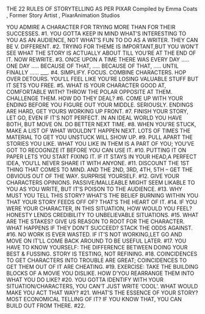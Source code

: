 THE 22 RULES OF STORYTELLING AS PER PIXAR
Compiled by Emma Coats , Former Story Artist , PixarAnimation Studios

YOU ADMIRE A CHARACTER FOR TRYING MORE THAN FOR THEIR SUCCESSES.
#1.
YOU GOTTA KEEP IN MIND WHAT’S INTERESTING TO YOU AS AN AUDIENCE, 
NOT WHAT’S FUN TO DO AS A WRITER.
THEY CAN BE V. DIFFERENT.
#2.
TRYING FOR THEME IS IMPORTANT,BUT YOU WON’T SEE WHAT THE
STORY IS ACTUALLY ABOUT TILL YOU’RE AT THE END OF IT.
NOW REWRITE.
#3.
ONCE UPON A TIME THERE WAS EVERY DAY .....
ONE DAY .....
BECAUSE OF THAT, .....
BECAUSE OF THAT, .....
UNTIL FINALLY ......
___.
#4.
SIMPLIFY. FOCUS. COMBINE CHARACTERS.
HOP OVER DETOURS.
YOU’LL FEEL LIKE YOU’RE LOSING VALUABLE STUFF
BUT IT SETS YOU FREE.
#5.
WHAT IS YOUR CHARACTER GOOD AT, COMFORTABLE WITH?
THROW THE POLAR OPPOSITE AT THEM.
CHALLENGE THEM. HOW DO THEY DEAL?
#6.
COME UP WITH YOUR ENDING BEFORE YOU FIGURE OUT YOUR MIDDLE.
SERIOUSLY. ENDINGS ARE HARD, GET YOURS WORKING UP FRONT.
#7.
FINISH YOUR STORY, LET GO, EVEN IF IT’S NOT PERFECT.
IN AN IDEAL WORLD YOU HAVE BOTH, BUT MOVE ON.
DO BETTER NEXT TIME.
#8.
WHEN YOU’RE STUCK, MAKE A LIST OF WHAT WOULDN’T HAPPEN NEXT.
LOTS OF TIMES THE MATERIAL TO GET YOU UNSTUCK WILL SHOW UP.
#9.
PULL APART THE STORIES YOU LIKE. 
WHAT YOU LIKE IN THEM IS A PART OF YOU;
YOU’VE GOT TO RECOGNIZE IT BEFORE YOU CAN USE IT.
#10.
PUTTING IT ON PAPER LETS YOU
START FIXING IT.
IF IT STAYS IN YOUR HEAD,A PERFECT IDEA, 
YOU’LL NEVER SHARE IT WITH ANYONE.
#11.
DISCOUNT THE 1ST THING THAT COMES TO MIND.
AND THE 2ND, 3RD, 4TH, 5TH
– GET THE OBVIOUS OUT OF THE WAY.
SURPRISE YOURSELF.
#12.
GIVE YOUR CHARACTERS OPINIONS.
PASSIVE/MALLEABLE MIGHT SEEM LIKABLE TO YOU
AS YOU WRITE, BUT IT’S POISON TO THE AUDIENCE.
#13.
WHY MUST YOU TELL THIS STORY?
WHAT’S THE BELIEF BURNING WITHIN YOU THAT YOUR STORY FEEDS OFF OF?
THAT’S THE HEART OF IT.
#14.
IF YOU WERE YOUR CHARACTER,
IN THIS SITUATION,
HOW WOULD YOU FEEL?
HONESTY LENDS CREDIBILITY TO UNBELIEVABLE SITUATIONS.
#15.
WHAT ARE THE STAKES? 
GIVE US REASON TO ROOT FOR THE CHARACTER.
WHAT HAPPENS IF THEY DON’T SUCCEED?
STACK THE ODDS AGAINST.
#16.
NO WORK IS EVER WASTED.
IF IT’S NOT WORKING,LET GO AND MOVE ON 
IT’LL COME BACK AROUND TO BE USEFUL LATER.
#17.
YOU HAVE TO KNOW YOURSELF:
THE DIFFERENCE BETWEEN DOING YOUR BEST & FUSSING.
STORY IS TESTING, NOT REFINING.
#18.
COINCIDENCES TO GET CHARACTERS INTO TROUBLE ARE GREAT;
COINCIDENCES TO GET THEM OUT OF IT ARE CHEATING.
#19.
EXERCISE: TAKE THE BUILDING BLOCKS
OF A MOVIE YOU DISLIKE.
HOW D’YOU REARRANGE THEM INTO WHAT YOU DO LIKE?
#20.
YOU GOTTA IDENTIFY WITH YOUR SITUATION/CHARACTERS,
YOU CAN’T JUST WRITE ‘COOL’.
WHAT WOULD MAKE YOU ACT THAT WAY?
#21.
WHAT’S THE ESSENCE OF YOUR STORY?
MOST ECONOMICAL TELLING OF IT?
IF YOU KNOW THAT, YOU CAN BUILD OUT FROM THERE.
#22.
